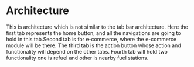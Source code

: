 #  Architecture 

This is architecture which is not similar to the tab bar architecture. Here the first tab represents the home button, and all the navigations are going to hold in this tab.Second tab is for e-commerce, where the e-commerce module will be there. The third tab is the action button whose action and functionality will depend on the other tabs. Fourth tab will hold two functionality one is refuel and other is nearby fuel stations. 
